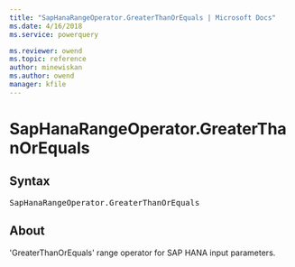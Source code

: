 ```yaml
---
title: "SapHanaRangeOperator.GreaterThanOrEquals | Microsoft Docs"
ms.date: 4/16/2018
ms.service: powerquery

ms.reviewer: owend
ms.topic: reference
author: minewiskan
ms.author: owend
manager: kfile
---
```

# SapHanaRangeOperator.GreaterThanOrEquals

## Syntax

<pre>
SapHanaRangeOperator.GreaterThanOrEquals  
</pre>
  
## About  
'GreaterThanOrEquals' range operator for SAP HANA input parameters.  
  
